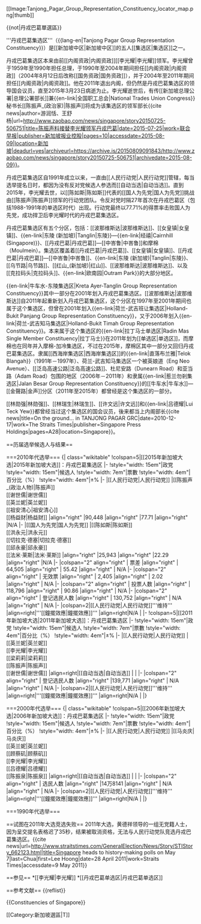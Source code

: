 [[Image:Tanjong_Pagar_Group_Representation_Constituency_locator_map.png|thumb]]

{{not|丹戎巴葛單選區}}

'''丹戎巴葛集选区'''（{{lang-en|Tanjong Pagar Group Representation Constituency}}）是[[新加坡中区|新加坡中区]]的五人[[集选区|集选区]]之一。

丹戎巴葛集选区本来由前[[内阁资政|内阁资政]][[李光耀|李光耀]]领军。李光耀曾于1959年至1990年担任总理，于1990年至2004年期间担任[[内阁资政|内阁资政]]（2004年8月12日后改称[[国务资政|国务资政]]），并于2004年至2011年期间担任[[内阁资政|内阁资政]]。他在2011年退出内阁，但仍然是丹戎巴葛集选区的领导国会议员，直至2015年3月23日病逝为止。李光耀逝世后，有传[[新加坡总理公署|总理公署部长]]兼{{en-link|全国职工总会|National Trades Union Congress}}秘书长[[陈振声_(政治家)|陈振声]]将成为该集选区的领军部长<ref>{{cite news|author=游润恬、王舒杨|url=http://www.zaobao.com/news/singapore/story20150725-506751|title=陈振声料接替李光耀领军丹戎巴葛|date=2015-07-25|work=联合早报|publisher=新加坡报业控股|pages=10|accessdate=2015-08-09|location=新加坡|deadurl=yes|archiveurl=https://archive.is/20150809091843/http://www.zaobao.com/news/singapore/story20150725-506751|archivedate=2015-08-09}}</ref>。

丹戎巴葛集选区自1991年成立以来，一直由[[人民行动党|人民行动党]]管辖，每当选举提名日时，都因为没有反对党候选人参选而[[自动当选|自动当选]]。直到2015年，李光耀去世，以[[陈如斯|陈如斯]]代表的[[国人为先党|国人为先党]]挑战由[[陈振声|陈振声]]领军的行动党团队。令反对党时隔27年首次在丹戎巴葛区（包括1988-1991年的单选区时代）出现。行动党最终以77.71%的得票率击败国人为先党，成功捍卫后李光耀时代的丹戎巴葛集选区。

丹戎巴葛集选区有五个分区，包括：[[波那维斯达|波那维斯达]]、[[女皇镇|女皇镇]]、{{en-link|东陵 (新加坡)|Tanglin|东陵}}—{{en-link|经禧|Cairnhill (Singapore)}}、[[丹戎巴葛|丹戎巴葛]]—[[中峇鲁|中峇鲁]]和摩棉（Moulmein）。集选区覆盖着[[丹戎巴葛|丹戎巴葛]]、[[女皇镇|女皇镇]]、[[丹戎巴葛|丹戎巴葛]]—[[中峇鲁|中峇鲁]]、{{en-link|东陵 (新加坡)|Tanglin|东陵}}、[[乌节路|乌节路]]、[[红山_(新加坡)|红山]]、[[波那维斯达|波那维斯达]]、以及[[克拉码头|克拉码头]]、{{en-link|欧南园|Outram Park}}的大部分地区。

{{en-link|牛车水-东陵集选区|Kreta Ayer-Tanglin Group Representation Constituency}}其中一部分在2001年划入丹戎巴葛集选区。[[波那维斯达|波那维斯达]]自2011年起重新划入丹戎巴葛集选区，这个分区在1997年至2001年期间也属于这个集选区，但曾在2001年划入{{en-link|荷兰-武吉班让集选区|Holland-Bukit Panjang Group Representation Constituency}}，又于2006年划入{{en-link|荷兰-武吉知马集选区|Holland-Bukit Timah Group Representation Constituency}}。本来属于这个集选区的{{en-link|拉丁马士单选区|Radin Mas Single Member Constituency|拉丁马士}}在2011年划为[[单选区|单选区]]，而摩棉也在同年并入摩棉-加冷集选区，不过在2015年，摩棉区其中一部分又回归丹戎巴葛集选区。隶属[[西海岸集选区|西海岸集选区]]的{{en-link|直落布兰雅|Telok Blangah}}（1991年－1997年）、荷兰-武吉知马集选区一个被英娘道（Eng Neo Avenue）、[[泛岛高速公路|泛岛高速公路]]、杜尼安路（Dunearn Road）和亚当路（Adam Road）包围的地区（2006年－2011年）和隶属{{en-link|惹兰勿剎集选区|Jalan Besar Group Representation Constituency}}的[[牛车水|牛车水]]—[[金聲路|金声]]分区（2011年至2015年）都曾经是这个集选区的一部分。

[[林勋强|林勋强]]、[[林瑞生|林瑞生]]、[[许文远|许文远]]和{{en-link|吕德耀|Lui Teck Yew}}都曾经当过这个集选区的国会议员，後来都当上内阁部长<ref>{{cite news|title=On the ground... in TANJONG PAGAR GRC|date=2010-12-17|work=The Straits Times|publisher=Singapore Press Holdings|pages=A28|location=Singapore}}</ref>。

==历届选举候选人与结果==

===2010年代选举===
{| class="wikitable"
!colspan=5|[[2015年新加坡大选|2015年新加坡大选]]：丹戎巴葛集选区
|-
!style="width: 15em"|政党
!style="width: 15em"|候选人
!style="width: 7em"|票數
!style="width: 4em"|百分比（%）
!style="width: 4em"|±%
|-
|[[人民行动党|人民行动党]]
|[[陈振声_(政治人物)|陈振声]]<br>[[谢世儒|谢世儒]]<br>[[英兰妮|英兰妮]]<br>[[祖安清心|祖安清心]]<br>[[杨益财|杨益财]]
|align="right" |90,448
|align="right" |77.71
|align="right" |N/A
|-
|[[国人为先党|国人为先党]]
|[[陈如斯|陈如斯]]<br>[[洪永元|洪永元]]<br>[[切拉克·德塞|切拉克·德塞]]<br>[[邱永豪|邱永豪]]<br>[[法米·莱斯|法米·莱斯]]
|align="right" |25,943
|align="right" |22.29
|align="right" |N/A
|-
|colspan="2" align="right" | 票差
|align="right" | 64,505
|align="right" | 55.42
|align="right" | N/A
|-
|colspan="2" align="right" | 无效票
|align="right" | 2,405
|align="right" | 2.02
|align="right" | N/A
|-
|colspan="2" align="right" | 投票人数
|align="right" | 118,796
|align="right" | 90.86
|align="right" | N/A
|-
|colspan="2" align="right" | 登记选民人数
|align="right" | 130,752
|align="right" | N/A
|align="right" | N/A
|-
|colspan=2|[[人民行动党|人民行动党]]'''维持'''
|align=right|'''[[鐘擺效應|鐘擺效應]]'''
|align=right|N/A
|
|-
!colspan=5|[[2011年新加坡大选|2011年新加坡大选]]：丹戎巴葛集选区
|-
!style="width: 15em"|政党
!style="width: 15em"|候选人
!style="width: 7em"|票數
!style="width: 4em"|百分比（%）
!style="width: 4em"|±%
|-
|[[人民行动党|人民行动党]]
|[[英兰妮|英兰妮]]<br>[[李光耀|李光耀]]<br>[[梁莉莉|梁莉莉]]<br>[[陈振声|陈振声]]<br>[[谢世儒|谢世儒]]
|align=right|[[自动当选|自动当选]]
|
|
|-
|colspan="2" align="right" | 登记选民人数
|align="right" |139,771
|align="right" | N/A
|align="right" | N/A
|-
|colspan=2|[[人民行动党|人民行动党]]'''维持'''
|align=right|'''[[鐘擺效應|鐘擺效應]]'''
|align=right|N/A
|
|}

===2000年代选举===
{| class="wikitable"
!colspan=5|[[2006年新加坡大选|2006年新加坡大选]]：丹戎巴葛集选区
|-
!style="width: 15em"|政党
!style="width: 15em"|候选人
!style="width: 7em"|票數
!style="width: 4em"|百分比（%）
!style="width: 4em"|±%
|-
|[[人民行动党|人民行动党]]
|[[马炎庆|马炎庆]]<br/>[[英兰妮|英兰妮]]<br/>[[顾蔡矶|顾蔡矶]]<br/>[[李光耀|李光耀]]<br>[[吕德耀|吕德耀]]<br>[[陈振泉|陈振泉]]
|align=right|[[自动当选|自动当选]]
|
|
|-
|colspan="2" align="right" | 选民人数
|align="right" |14万8141
|align="right" | N/A
|align="right" | N/A
|-
|colspan=2|[[人民行动党|人民行动党]]'''维持'''
|align=right|'''[[鐘擺效應|鐘擺效應]]'''
|align=right|N/A
|
|}

===1990年代选举===

==试图在2011年大选竞选失败==
2011年大选，黄德祥领导的一组无党籍人士，因为呈交提名表格迟了35秒，结果被取消资格，无法与人民行动党队竞选丹戎巴葛集选区。<ref>{{cite news|url=http://www.straitstimes.com/GeneralElection/News/Story/STIStory_662123.html|title=Singapore heads to history-making polls on May 7|last=Chua|first=Lee Hoong|date=28 April 2011|work=Straits Times|accessdate=9 May 2011}}</ref>

==参见==
*[[李光耀|李光耀]]
*[[丹戎巴葛单选区|丹戎巴葛单选区]]

==参考文献==
{{reflist}}

{{Constituencies of Singapore}}

[[Category:新加坡選區|T]]